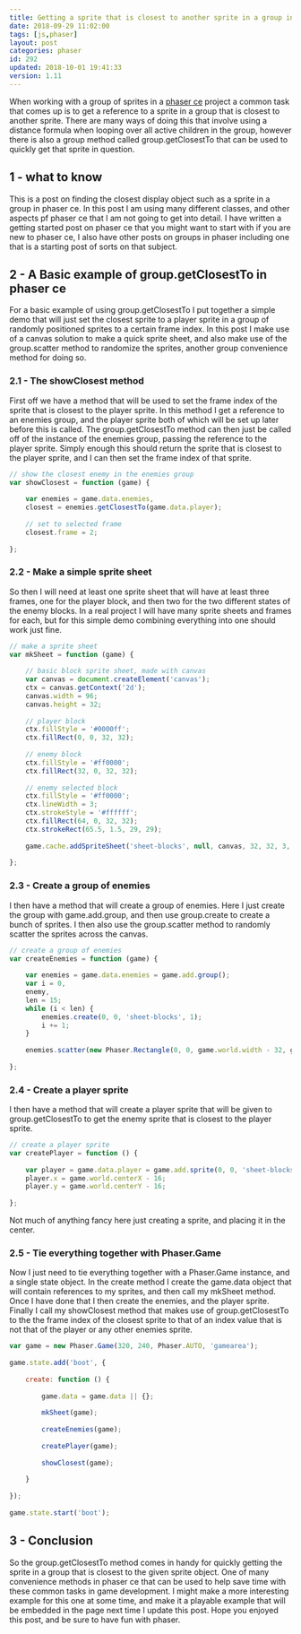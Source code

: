 ```yaml
---
title: Getting a sprite that is closest to another sprite in a group in phaser
date: 2018-09-29 11:02:00
tags: [js,phaser]
layout: post
categories: phaser
id: 292
updated: 2018-10-01 19:41:33
version: 1.11
---
```


When working with a group of sprites in a [phaser ce](https://photonstorm.github.io/phaser-ce/index.html) project a common task that comes up is to get a reference to a sprite in a group that is closest to another sprite. There are many ways of doing this that involve using a distance formula when looping over all active children in the group, however there is also a group method called group.getClosestTo that can be used to quickly get that sprite in question.

<!-- more -->

## 1 - what to know

This is a post on finding the closest display object such as a sprite in a group in phaser ce. In this post I am using many different classes, and other aspects pf phaser ce that I am not going to get into detail. I have written a getting started post on phaser ce that you might want to start with if you are new to phaser ce, I also have other posts on groups in phaser including one that is a starting post of sorts on that subject.

## 2 - A Basic example of group.getClosestTo in phaser ce

For a basic example of using group.getClosestTo I put together a simple demo that will just set the closest sprite to a player sprite in a group of randomly positioned sprites to a certain frame index. In this post I make use of a canvas solution to make a quick sprite sheet, and also make use of the group.scatter method to randomize the sprites, another group convenience method for doing so.

### 2.1 - The showClosest method

First off we have a method that will be used to set the frame index of the sprite that is closest to the player sprite. In this method I get a reference to an enemies group, and the player sprite both of which will be set up later before this is called. The group.getClosestTo method can then just be called off of the instance of the enemies group, passing the reference to the player sprite. Simply enough this should return the sprite that is closest to the player sprite, and I can then set the frame index of that sprite.

```js
// show the closest enemy in the enemies group
var showClosest = function (game) {
 
    var enemies = game.data.enemies,
    closest = enemies.getClosestTo(game.data.player);
 
    // set to selected frame
    closest.frame = 2;
 
};
```

### 2.2 - Make a simple sprite sheet

So then I will need at least one sprite sheet that will have at least three frames, one for the player block, and then two for the two different states of the enemy blocks. In a real project I will have many sprite sheets and frames for each, but for this simple demo combining everything into one should work just fine.

```js
// make a sprite sheet
var mkSheet = function (game) {
 
    // basic block sprite sheet, made with canvas
    var canvas = document.createElement('canvas');
    ctx = canvas.getContext('2d');
    canvas.width = 96;
    canvas.height = 32;
 
    // player block
    ctx.fillStyle = '#0000ff';
    ctx.fillRect(0, 0, 32, 32);
 
    // enemy block
    ctx.fillStyle = '#ff0000';
    ctx.fillRect(32, 0, 32, 32);
 
    // enemy selected block
    ctx.fillStyle = '#ff0000';
    ctx.lineWidth = 3;
    ctx.strokeStyle = '#ffffff';
    ctx.fillRect(64, 0, 32, 32);
    ctx.strokeRect(65.5, 1.5, 29, 29);
 
    game.cache.addSpriteSheet('sheet-blocks', null, canvas, 32, 32, 3, 0, 0);
 
};
```

### 2.3 - Create a group of enemies

I then have a method that will create a group of enemies. Here I just create the group with game.add.group, and then use group.create to create a bunch of sprites. I then also use the group.scatter method to randomly scatter the sprites across the canvas.

```js
// create a group of enemies
var createEnemies = function (game) {
 
    var enemies = game.data.enemies = game.add.group();
    var i = 0,
    enemy,
    len = 15;
    while (i < len) {
        enemies.create(0, 0, 'sheet-blocks', 1);
        i += 1;
    }
 
    enemies.scatter(new Phaser.Rectangle(0, 0, game.world.width - 32, game.world.height - 32));
 
};
```

### 2.4 - Create a player sprite

I then have a method that will create a player sprite that will be given to group.getClosestTo to get the enemy sprite that is closest to the player sprite.

```js
// create a player sprite
var createPlayer = function () {
 
    var player = game.data.player = game.add.sprite(0, 0, 'sheet-blocks', 0);
    player.x = game.world.centerX - 16;
    player.y = game.world.centerY - 16;
 
};
```

Not much of anything fancy here just creating a sprite, and placing it in the center.

### 2.5 - Tie everything together with Phaser.Game

Now I just need to tie everything together with a Phaser.Game instance, and a single state object. In the create method I create the game.data object that will contain references to my sprites, and then call my mkSheet method. Once I have done that I then create the enemies, and the player sprite. Finally I call my showClosest method that makes use of group.getClosestTo to the the frame index of the closest sprite to that of an index value that is not that of the player or any other enemies sprite.

```js
var game = new Phaser.Game(320, 240, Phaser.AUTO, 'gamearea');
 
game.state.add('boot', {
 
    create: function () {
 
        game.data = game.data || {};
 
        mkSheet(game);
 
        createEnemies(game);
 
        createPlayer(game);
 
        showClosest(game);
 
    }
 
});
 
game.state.start('boot');
```

## 3 - Conclusion

So the group.getClosestTo method comes in handy for quickly getting the sprite in a group that is closest to the given sprite object. One of many convenience methods in phaser ce that can be used to help save time with these common tasks in game development. I might make a more interesting example for this one at some time, and make it a playable example that will be embedded in the page next time I update this post. Hope you enjoyed this post, and be sure to have fun with phaser.
